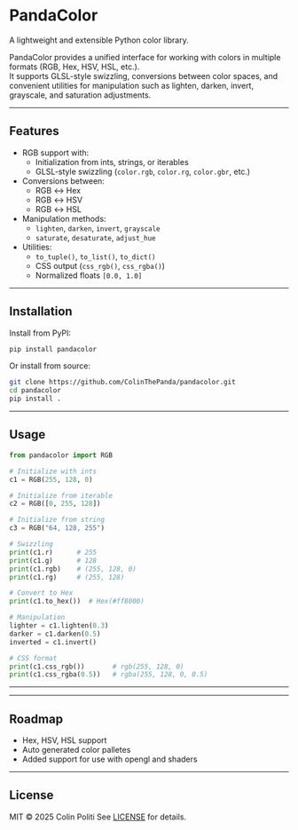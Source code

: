 # PandaColor
A lightweight and extensible Python color library.

PandaColor provides a unified interface for working with colors in multiple formats (RGB, Hex, HSV, HSL, etc.).  
It supports GLSL-style swizzling, conversions between color spaces, and convenient utilities for manipulation such as lighten, darken, invert, grayscale, and saturation adjustments.

---

## Features
- RGB support with:
  - Initialization from ints, strings, or iterables
  - GLSL-style swizzling (`color.rgb`, `color.rg`, `color.gbr`, etc.)
- Conversions between:
  - RGB ↔ Hex
  - RGB ↔ HSV
  - RGB ↔ HSL
- Manipulation methods:
  - `lighten`, `darken`, `invert`, `grayscale`
  - `saturate`, `desaturate`, `adjust_hue`
- Utilities:
  - `to_tuple()`, `to_list()`, `to_dict()`
  - CSS output (`css_rgb()`, `css_rgba()`)
  - Normalized floats `[0.0, 1.0]`

---

## Installation

Install from PyPI:

```bash
pip install pandacolor
```

Or install from source:

```bash
git clone https://github.com/ColinThePanda/pandacolor.git
cd pandacolor
pip install .
```

---

## Usage

```python
from pandacolor import RGB

# Initialize with ints
c1 = RGB(255, 128, 0)

# Initialize from iterable
c2 = RGB([0, 255, 128])

# Initialize from string
c3 = RGB("64, 128, 255")

# Swizzling
print(c1.r)      # 255
print(c1.g)      # 128
print(c1.rgb)    # (255, 128, 0)
print(c1.rg)     # (255, 128)

# Convert to Hex
print(c1.to_hex())  # Hex(#ff8000)

# Manipulation
lighter = c1.lighten(0.3)
darker = c1.darken(0.5)
inverted = c1.invert()

# CSS format
print(c1.css_rgb())       # rgb(255, 128, 0)
print(c1.css_rgba(0.5))   # rgba(255, 128, 0, 0.5)
```

---

---

## Roadmap
- Hex, HSV, HSL support
- Auto generated color palletes
- Added support for use with opengl and shaders

---

## License
MIT © 2025 Colin Politi
See [LICENSE](LICENSE) for details.